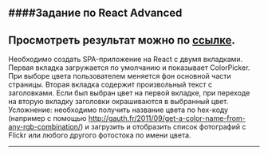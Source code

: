 ####Задание по React Advanced
-----------------------------
Просмотреть результат можно по [ссылке](http://vofus.gq/react-redux-01/).
-----------------------------

Необходимо создать SPA-приложение на React с двумя вкладками.
Первая вкладка загружается по умолчанию и показывает ColorPicker.
При выборе цвета пользователем меняется фон основной части страницы.
Вторая вкладка содержит произвольный текст с заголовками.
Если был выбран цвет на первой вкладке, при переходе на вторую вкладку заголовки окрашиваются в выбранный цвет.
Усложнение: необходимо получить название цвета по hex-коду
(например с помощью http://gauth.fr/2011/09/get-a-color-name-from-any-rgb-combination/)
и загрузить и отобразить список фотографий с Flickr или любого другого фотостока по имени цвета.

-----------------------------